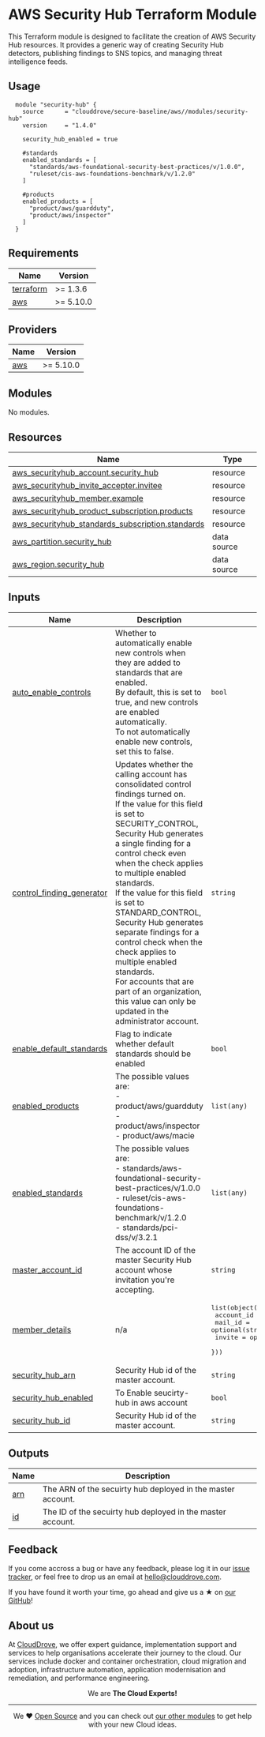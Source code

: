 <!-- This file was automatically generated by the `terraform-docs` using Reposityr Github workflow. -->

# AWS Security Hub Terraform Module

This Terraform module is designed to facilitate the creation of AWS Security Hub resources. It provides a generic way of creating Security Hub detectors, publishing findings to SNS topics, and managing threat intelligence feeds.

## Usage
```hcl
  module "security-hub" {
    source      = "clouddrove/secure-baseline/aws//modules/security-hub"
    version     = "1.4.0"

    security_hub_enabled = true

    #standards 
    enabled_standards = [
      "standards/aws-foundational-security-best-practices/v/1.0.0",
      "ruleset/cis-aws-foundations-benchmark/v/1.2.0"
    ]

    #products
    enabled_products = [
      "product/aws/guardduty",
      "product/aws/inspector"
    ]
  }
```

<!-- BEGIN_TF_DOCS -->
## Requirements

| Name | Version |
|------|---------|
| <a name="requirement_terraform"></a> [terraform](#requirement\_terraform) | >= 1.3.6 |
| <a name="requirement_aws"></a> [aws](#requirement\_aws) | >= 5.10.0 |

## Providers

| Name | Version |
|------|---------|
| <a name="provider_aws"></a> [aws](#provider\_aws) | >= 5.10.0 |

## Modules

No modules.

## Resources

| Name | Type |
|------|------|
| [aws_securityhub_account.security_hub](https://registry.terraform.io/providers/hashicorp/aws/latest/docs/resources/securityhub_account) | resource |
| [aws_securityhub_invite_accepter.invitee](https://registry.terraform.io/providers/hashicorp/aws/latest/docs/resources/securityhub_invite_accepter) | resource |
| [aws_securityhub_member.example](https://registry.terraform.io/providers/hashicorp/aws/latest/docs/resources/securityhub_member) | resource |
| [aws_securityhub_product_subscription.products](https://registry.terraform.io/providers/hashicorp/aws/latest/docs/resources/securityhub_product_subscription) | resource |
| [aws_securityhub_standards_subscription.standards](https://registry.terraform.io/providers/hashicorp/aws/latest/docs/resources/securityhub_standards_subscription) | resource |
| [aws_partition.security_hub](https://registry.terraform.io/providers/hashicorp/aws/latest/docs/data-sources/partition) | data source |
| [aws_region.security_hub](https://registry.terraform.io/providers/hashicorp/aws/latest/docs/data-sources/region) | data source |

## Inputs

| Name | Description | Type | Default | Required |
|------|-------------|------|---------|:--------:|
| <a name="input_auto_enable_controls"></a> [auto\_enable\_controls](#input\_auto\_enable\_controls) | Whether to automatically enable new controls when they are added to standards that are enabled. <br>By default, this is set to true, and new controls are enabled automatically. <br>To not automatically enable new controls, set this to false. | `bool` | `true` | no |
| <a name="input_control_finding_generator"></a> [control\_finding\_generator](#input\_control\_finding\_generator) | Updates whether the calling account has consolidated control findings turned on. <br>If the value for this field is set to SECURITY\_CONTROL, <br>Security Hub generates a single finding for a control check even when the check applies to multiple enabled standards. <br>If the value for this field is set to STANDARD\_CONTROL, <br>Security Hub generates separate findings for a control check when the check applies to multiple enabled standards. <br>For accounts that are part of an organization, <br>this value can only be updated in the administrator account. | `string` | `null` | no |
| <a name="input_enable_default_standards"></a> [enable\_default\_standards](#input\_enable\_default\_standards) | Flag to indicate whether default standards should be enabled | `bool` | `true` | no |
| <a name="input_enabled_products"></a> [enabled\_products](#input\_enabled\_products) | The possible values are:<br>- product/aws/guardduty<br>- product/aws/inspector<br>- product/aws/macie | `list(any)` | <pre>[<br>  "product/aws/guardduty",<br>  "product/aws/inspector",<br>  "product/aws/macie"<br>]</pre> | no |
| <a name="input_enabled_standards"></a> [enabled\_standards](#input\_enabled\_standards) | The possible values are:<br>- standards/aws-foundational-security-best-practices/v/1.0.0<br>- ruleset/cis-aws-foundations-benchmark/v/1.2.0<br>- standards/pci-dss/v/3.2.1 | `list(any)` | <pre>[<br>  "standards/aws-foundational-security-best-practices/v/1.0.0",<br>  "ruleset/cis-aws-foundations-benchmark/v/1.2.0"<br>]</pre> | no |
| <a name="input_master_account_id"></a> [master\_account\_id](#input\_master\_account\_id) | The account ID of the master Security Hub account whose invitation you're accepting. | `string` | `""` | no |
| <a name="input_member_details"></a> [member\_details](#input\_member\_details) | n/a | <pre>list(object({<br>    account_id = string<br>    mail_id    = optional(string, null)<br>    invite     = optional(bool, null)<br>  }))</pre> | `[]` | no |
| <a name="input_security_hub_arn"></a> [security\_hub\_arn](#input\_security\_hub\_arn) | Security Hub id of the master account. | `string` | `""` | no |
| <a name="input_security_hub_enabled"></a> [security\_hub\_enabled](#input\_security\_hub\_enabled) | To Enable seucirty-hub in aws account | `bool` | `false` | no |
| <a name="input_security_hub_id"></a> [security\_hub\_id](#input\_security\_hub\_id) | Security Hub id of the master account. | `string` | `""` | no |

## Outputs

| Name | Description |
|------|-------------|
| <a name="output_arn"></a> [arn](#output\_arn) | The ARN of the secuirty hub deployed in the master account. |
| <a name="output_id"></a> [id](#output\_id) | The ID of the secuirty hub deployed in the master account. |
<!-- END_TF_DOCS -->


## Feedback
If you come accross a bug or have any feedback, please log it in our [issue tracker](https://github.com/clouddrove/terraform-aws-secure-baseline/modules/alarm/issues), or feel free to drop us an email at [hello@clouddrove.com](mailto:hello@clouddrove.com).

If you have found it worth your time, go ahead and give us a ★ on [our GitHub](https://github.com/clouddrove/terraform-aws-secure-baseline/modules/alarm)!

## About us

At [CloudDrove][website], we offer expert guidance, implementation support and services to help organisations accelerate their journey to the cloud. Our services include docker and container orchestration, cloud migration and adoption, infrastructure automation, application modernisation and remediation, and performance engineering.

<p align="center">We are <b> The Cloud Experts!</b></p>
<hr />
<p align="center">We ❤️  <a href="https://github.com/clouddrove">Open Source</a> and you can check out <a href="https://github.com/clouddrove">our other modules</a> to get help with your new Cloud ideas.</p>

  [website]: https://clouddrove.com
  [github]: https://github.com/clouddrove
  [linkedin]: https://cpco.io/linkedin
  [twitter]: https://twitter.com/clouddrove/
  [email]: https://clouddrove.com/contact-us.html
  [terraform_modules]: https://github.com/clouddrove?utf8=%E2%9C%93&q=terraform-&type=&language=
